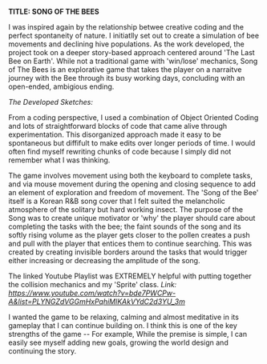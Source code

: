 
**TITLE: SONG OF THE BEES**

I was inspired again by the relationship betwee creative coding and the perfect spontaneity of nature. I initiatlly set out to create a simulation of bee movements and declining hive populations. As the work developed, the project took on a deeper story-based approach centered around 'The Last Bee on Earth'. While not a traditional game with 'win/lose' mechanics, Song of The Bees is an explorative game that takes the player on a narraitve journey with the Bee through its busy working days, concluding with an open-ended, ambigious ending. 

_The Developed Sketches:_




From a coding perspective, I used a combination of Object Oriented Coding and lots of straightforward blocks of code that came alive through experimentation. This disorganized approach made it easy to be spontaneous but diffifult to make edits over longer periods of time. I would often find myself rewriting chunks of code because I simply did not remember what I was thinking. 

The game involves movement using both the keyboard to complete tasks, and via mouse movement during the opening and closing sequence to add an element of exploration and freedom of movement. The 'Song of the Bee' itself is a Korean R&B song cover that I felt suited the melancholic atmosphere of the solitary but hard working insect. The purpose of the Song was to create unique motivator or 'why' the player should care about completing the tasks with the bee; the faint sounds of the song and its softly rising volume as the player gets closer to the pollen creates a push and pull with the player that entices them to continue searching. This was created by creating invisible borders around the tasks that would trigger either increasing or decreasing the amplitude of the song.

The linked Youtube Playlist was EXTREMELY helpful with putting together the collision mechanics and my 'Sprite' class. 
_Link: https://www.youtube.com/watch?v=bde7PWCPw-A&list=PLYNGZdVGGmHxPqhiMlKAkVYdC2d3YU_3m_

I wanted the game to be relaxing, calming and almost meditative in its gameplay that I can continue building on.  I think this is one of the key strengths of the game -- For example, While the premise is simple, I can easily see myself adding new goals, growing the world design and continuing the story. 
